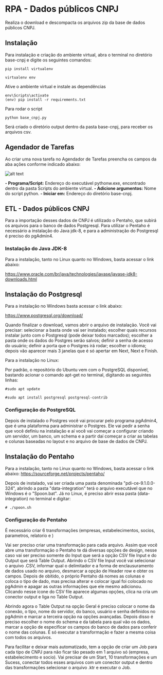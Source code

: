 # RPA - Dados públicos CNPJ

Realiza o download e descompacta os arquivos zip da base de dados públicos CNPJ.

## Instalação

Para instalação e criação do ambiente virtual, abra o terminal no diretório base-cnpj e digite os seguintes comandos:

```console
pip install virtualenv
```

```console
virtualenv env
```

Ative o ambiente virtual e instale as dependências

```console
env\Scripts\activate
(env) pip install -r requirements.txt
```

Para rodar o script

```console
python base_cnpj.py
```

Será criado o diretório output dentro da pasta base-cnpj, para receber os arquivos csv.

## Agendador de Tarefas

Ao criar uma nova tarefa no Agendador de Tarefas preencha os campos da aba ações conforme indicado abaixo:

![alt text](https://i.imgur.com/iValV12.png)

**- Programa/Script:** Endereço do executável pythonw.exe, encontrado dentro da pasta Scripts do ambiente virtual.
**- Adicione argumentos:** Nome do script python.
**- Iniciar em:** Endereço do diretório base-cnpj.

## ETL - Dados públicos CNPJ

Para a importação desses dados de CNPJ é utilizado o Pentaho, que subirá os arquivos para o banco de dados Postgresql. Para utilizar o Pentaho é necessário a instalação do Java jdk-8, e para a administração do Postgresql é preciso do pgAdmin4.

### Instalação do Java JDK-8

Para a instalação, tanto no Linux quanto no Windows, basta acessar o link abaixo:

<https://www.oracle.com/br/java/technologies/javase/javase-jdk8-downloads.html>

## Instalação do Postgresql

Para a instalação no Windows basta acessar o link abaixo:

<https://www.postgresql.org/download/>

Quando finalizar o download, vamos abrir o arquivo de instalação. Você vai precisar: selecionar a basta onde vai ser instalado; escolher quais recursos instalar junto com o Postgresql (pode deixar todos marcados); escolher a pasta onde os dados do Postgres serão salvos; definir a senha de acesso do usuário; definir a porta que o Postgres irá rodar; escolher o idioma; depois vão aparecer mais 3 janelas que é só apertar em Next, Next e Finish.

Para a instalação no Linux:

Por padrão, o repositório do Ubuntu vem com o PostgreSQL disponível, bastando acionar o comando apt-get no terminal, digitando as seguintes linhas:

```console
#sudo apt update
```

```console
#sudo apt install postgresql postgresql-contrib
```

### Configuração do PostgreSQL

Depois de instalado o Postgres você vai procurar pelo programa pgAdmin4, que é uma plataforma para administrar o Postgres. Ele vai pedir a senha que você definiu na instalação e aí você vai começar a configurar criando um servidor, um banco, um schema e a partir daí começar a criar as tabelas e colunas baseadas no layout e no arquivo de base de dados de CNPJ.

## Instalação do Pentaho

Para a instalação, tanto no Linux quanto no Windows, basta acessar o link abaixo:
https://sourceforge.net/projects/pentaho/

Depois de instalado, vai ser criada uma pasta denominada "pdi-ce-9.1.0.0-324", abrindo a pasta "data-integration" terá o arquivo executável que no Windows é o "Spoon.bat". Já no Linux, é preciso abrir essa pasta (data-integration) no terminal e digitar:

```console
# ./spoon.sh
```

### Configuração do Pentaho

É necessário criar 6 transformações (empresas, estabelecimentos, socios, parametros, relatorio e )

Vai ser preciso criar uma transformação para cada arquivo. Assim que você abre uma transformação o Pentaho te dá diversas opções de design, nesse caso vai ser preciso somente do Input que será a opção CSV file Input e do Output que será Table Output. Abrindo o CSV file Input você vai selecionar o arquivo .CSV, informar qual o delimitador e a forma de enclausuramento de dados usado no arquivo, desmarcar a opção de Header row e obter os campos. Depois de obitido, o próprio Pentaho dá nomes as colunas e coloca o tipo de dado, mas precisa alterar e colocar igual foi colocado no pgAdmin e apagar as outras informações que ele mesmo adicionou. Clicando nesse ícone do CSV file aparece algumas opções, clica na cria um conector output e liga no Table Output.

Abrindo agora o Table Output na opção Geral é preciso colocar o nome da conexão, o tipo, nome do servidor, do banco, usuário e senha definidos no pgAdmin e marcar a terceira opção na opções avançadas. Depois disso é preciso escolher o nome do schema e da tabela para qual vão os dados, marcar a opção de especificar os campos do banco de dados para conferir o nome das colunas.
É só executar a transformação e fazer a mesma coisa com todos os arquivos.

Para facilitar e deixar mais automatizado, tem a opção de criar um Job para cada tipo de CNPJ para não ficar tão pesado em 1 arquivo só (empresa, estabelecimento e socio). Vai precisar de um Start, 10 transformações e um Sucess, conectar todos esses arquivos com um conector output e dentro das transformações selecionar o arquivo .ktr e executar o Job.
